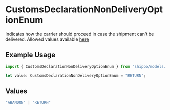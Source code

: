 # CustomsDeclarationNonDeliveryOptionEnum

Indicates how the carrier should proceed in case the shipment can't be delivered.
Allowed values available <a href="#tag/Customs-Declaration-Non-Delivery-Option">here</a>

## Example Usage

```typescript
import { CustomsDeclarationNonDeliveryOptionEnum } from "shippo/models/components";

let value: CustomsDeclarationNonDeliveryOptionEnum = "RETURN";
```

## Values

```typescript
"ABANDON" | "RETURN"
```